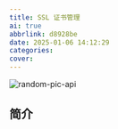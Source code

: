 ```yaml
---
title: SSL 证书管理
ai: true
abbrlink: d8928be
date: 2025-01-06 14:12:29
categories:
cover:
---
```


<!-- markdownlint-disable-next-line MD033 -->
<meta name="referrer" content="no-referrer"/>

![random-pic-api](https://api.dong4j.ink:1024/cover?spm={{spm}})

## 简介

<!-- 
https://eff-certbot.readthedocs.io/en/stable/using.html#certbot-commands
https://juejin.cn/post/7205839782381928508
https://kuokuo.io/2019/08/05/get-lets-encrypt-cert/

https://github.com/usual2970/certimate
-->
